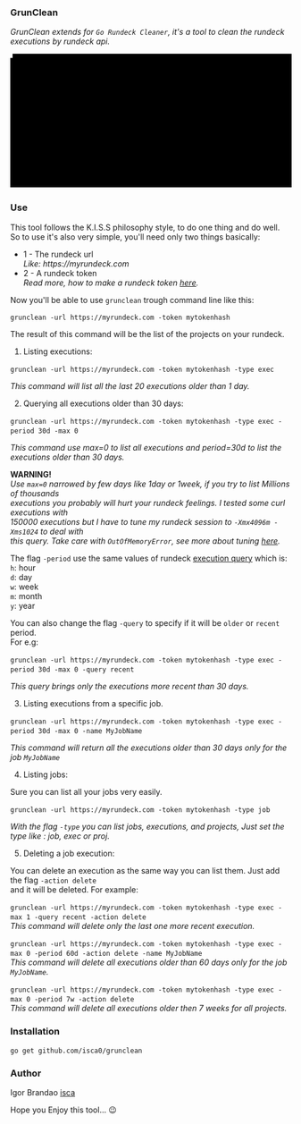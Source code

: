 ### GrunClean

_GrunClean extends for `Go Rundeck Cleaner`, it's a tool to clean the rundeck  
executions by rundeck api._  

![](gif/grunclean.gif?raw=true)

### Use

This tool follows the K.I.S.S philosophy style, to do one thing and do well.  
So to use it's also very simple, you'll need only two things basically:  
* 1 - The rundeck url  
_Like: https://myrundeck.com_  
* 2 - A rundeck token  
_Read more, how to make a rundeck token [here](http://rundeck.org/docs/api/index.html#token-authentication)._  

Now you'll be able to use `grunclean` trough command line like this:  


```
grunclean -url https://myrundeck.com -token mytokenhash
```

The result of this command will be the list of the projects on your rundeck.  
  

1. Listing executions:  
  
```grunclean -url https://myrundeck.com -token mytokenhash -type exec```
  
_This command will list all the last 20 executions older than 1 day._ 

2. Querying all executions older than 30 days:  
  
```grunclean -url https://myrundeck.com -token mytokenhash -type exec -period 30d -max 0```
  
_This command use max=0 to list all executions and period=30d to list the executions older than 30 days._  

**WARNING!**  
_Use `max=0` narrowed by few days like 1day or 1week, if you try to list Millions of thousands  
executions you probably will hurt your rundeck feelings. I tested some curl executions with  
150000 executions but I have to tune my rundeck session to `-Xmx4096m -Xms1024` to deal with  
this query. Take care with `OutOfMemoryError`, see more about tuning [here](http://rundeck.org/docs/administration/tuning-rundeck.html)._  
  

The flag `-period` use the same values of rundeck [execution query](http://rundeck.org/docs/api/#execution-query) which is:  
`h`: hour  
`d`: day  
`w`: week  
`m`: month  
`y`: year  

You can also change the flag `-query` to specify if it will be `older` or `recent` period.  
For e.g:  
  
```grunclean -url https://myrundeck.com -token mytokenhash -type exec -period 30d -max 0 -query recent```
  
_This query brings only the executions more recent than 30 days._
  
3. Listing executions from a specific job.  
  
```grunclean -url https://myrundeck.com -token mytokenhash -type exec -period 30d -max 0 -name MyJobName```
  
_This command will return all the executions older than 30 days only for the job `MyJobName`_

4. Listing jobs:
  
Sure you can list all your jobs  very easily.  
  
```grunclean -url https://myrundeck.com -token mytokenhash -type job```
  
_With the flag `-type` you can list jobs, executions, and projects, Just set the type like : job, exec or proj._  

5. Deleting a job execution:
  
You can delete an execution as the same way you can list them. Just add the flag `-action delete`  
and it will be deleted. For example:  
  
```grunclean -url https://myrundeck.com -token mytokenhash -type exec -max 1 -query recent -action delete```  
_This command will delete only the last one more recent execution._
  
  
```grunclean -url https://myrundeck.com -token mytokenhash -type exec -max 0 -period 60d -action delete -name MyJobName```  
_This command will delete all executions older than 60 days only for the job `MyJobName`._
  
  
```grunclean -url https://myrundeck.com -token mytokenhash -type exec -max 0 -period 7w -action delete```  
_This command will delete all executions older then 7 weeks for all projects._  
  
  
### Installation  

```
go get github.com/isca0/grunclean
```


### Author  
  
Igor Brandao [isca](isca.space)  
  
Hope you Enjoy this tool... :wink:  
  
